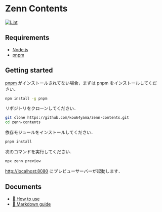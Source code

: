 # Zenn Contents

[![Lint](https://github.com/kou64yama/zenn-contents/workflows/Lint/badge.svg?branch=main&event=push)](https://github.com/kou64yama/zenn-contents/actions?query=workflow:Lint+branch:main+event:push)

## Requirements

- [Node.js](https://nodejs.org)
- [pnpm](https://github.com/pnpm/pnpm)

## Getting started

[pnpm](https://github.com/pnpm/pnpm) がインストールされてない場合，まずは pnpm をインストールしてください．

```bash
npm install -g pnpm
```

リポジトリをクローンしてください．

```bash
git clone https://github.com/kou64yama/zenn-contents.git
cd zenn-contents
```

依存モジュールをインストールしてください．

```bash
pnpm install
```

次のコマンドを実行してください．

```bash
npx zenn preview
```

<http://localhost:8080> にプレビューサーバーが起動します．

## Documents

- [📘 How to use](https://zenn.dev/zenn/articles/zenn-cli-guide)
- [📘 Markdown guide](https://zenn.dev/zenn/articles/markdown-guide)
